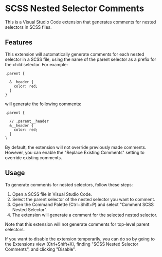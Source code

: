 # SCSS Nested Selector Comments

This is a Visual Studio Code extension that generates comments for nested selectors in SCSS files.

## Features

This extension will automatically generate comments for each nested selector in a SCSS file, using the name of the parent selector as a prefix for the child selector. For example:
```
.parent {

  &__header {
    color: red;
  }
}
```
will generate the following comments:
```
.parent {

  // .parent__header
  &__header {
    color: red;
  }
}
```

By default, the extension will not override previously made comments. However, you can enable the "Replace Existing Comments" setting to override existing comments.

## Usage

To generate comments for nested selectors, follow these steps:

1. Open a SCSS file in Visual Studio Code.
2. Select the parent selector of the nested selector you want to comment.
3. Open the Command Palette (Ctrl+Shift+P) and select "Comment SCSS Nested Selector".
4. The extension will generate a comment for the selected nested selector.

Note that this extension will not generate comments for top-level parent selectors.

If you want to disable the extension temporarily, you can do so by going to the Extensions view (Ctrl+Shift+X), finding "SCSS Nested Selector Comments", and clicking "Disable".
